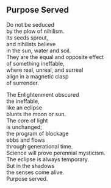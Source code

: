 Purpose Served  
--------------  

Do not be seduced  
by the plow of nihilism.  
Its seeds sprout,  
and nihilists believe  
in the sun, water and soil.  
They are the equal and opposite effect  
of something ineffable,  
where real, unreal, and surreal  
align in a magnetic clasp  
of surrender.  

The Enlightenment obscured  
the ineffable,  
like an eclipse  
blunts the moon or sun.  
The core of light  
is unchanged;  
the program of blockage  
ebbs and flows  
through generational time.  
Science will prove perennial mysticism.  
The eclipse is always temporary.  
But in the shadows  
the senses come alive.  
Purpose served.  